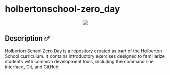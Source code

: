 # holbertonschool-zero_day

<div align="center">
  <img src="https://www.linuxadictos.com/wp-content/uploads/shell-linux.jpg.webp">
</div> 

## Description :white_check_mark:
Holberton School Zero Day is a repository created as part of the Holberton School curriculum. It contains introductory exercises designed to familiarize students with common development tools, including the command line interface, Git, and GitHub.

